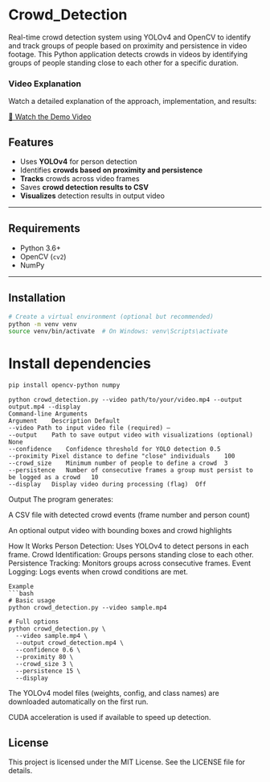 # Crowd_Detection
Real-time crowd detection system using YOLOv4 and OpenCV to identify and track groups of people based on proximity and persistence in video footage.
This Python application detects crowds in videos by identifying groups of people standing close to each other for a specific duration.

### Video Explanation
Watch a detailed explanation of the approach, implementation, and results:

[🔗 Watch the Demo Video](https://drive.google.com/file/d/13ygcpgt0caLxkx-9C8vpNlyOtAZQ_q0c/view)

## Features

-  Uses **YOLOv4** for person detection  
-  Identifies **crowds based on proximity and persistence**  
-  **Tracks** crowds across video frames  
- Saves **crowd detection results to CSV**  
- **Visualizes** detection results in output video  

---

## Requirements

- Python 3.6+
- OpenCV (`cv2`)
- NumPy

---

## Installation

```bash
# Create a virtual environment (optional but recommended)
python -m venv venv
source venv/bin/activate  # On Windows: venv\Scripts\activate
```
# Install dependencies
```bash 
pip install opencv-python numpy
```
```
python crowd_detection.py --video path/to/your/video.mp4 --output output.mp4 --display
Command-line Arguments
Argument	Description	Default
--video	Path to input video file (required)	—
--output	Path to save output video with visualizations (optional)	None
--confidence	Confidence threshold for YOLO detection	0.5
--proximity	Pixel distance to define "close" individuals	100
--crowd_size	Minimum number of people to define a crowd	3
--persistence	Number of consecutive frames a group must persist to be logged as a crowd	10
--display	Display video during processing (flag)	Off
```
Output
The program generates:

 A CSV file with detected crowd events (frame number and person count)

An optional output video with bounding boxes and crowd highlights

How It Works
Person Detection: Uses YOLOv4 to detect persons in each frame.
Crowd Identification: Groups persons standing close to each other.
Persistence Tracking: Monitors groups across consecutive frames.
Event Logging: Logs events when crowd conditions are met.
```
Example
```bash
# Basic usage
python crowd_detection.py --video sample.mp4

# Full options
python crowd_detection.py \
  --video sample.mp4 \
  --output crowd_detection.mp4 \
  --confidence 0.6 \
  --proximity 80 \
  --crowd_size 3 \
  --persistence 15 \
  --display
```
The YOLOv4 model files (weights, config, and class names) are downloaded automatically on the first run.

CUDA acceleration is used if available to speed up detection.

## License

This project is licensed under the MIT License. See the LICENSE file for details.

